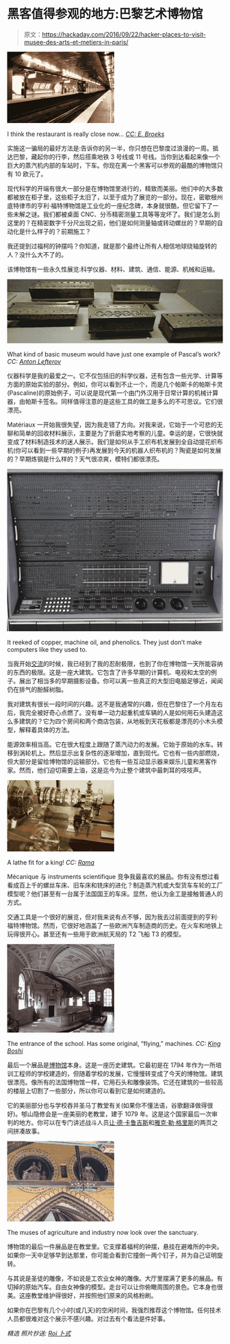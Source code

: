 # 黑客值得参观的地方:巴黎艺术博物馆

> 原文：<https://hackaday.com/2016/09/22/hacker-places-to-visit-musee-des-arts-et-metiers-in-paris/>

[![I think the restaurant is really close now...](img/80599c28542baccdd90c577e8635ffd1.png)](https://hackaday.com/wp-content/uploads/2016/08/m11_-_station_arts__metiers.jpg)

I think the restaurant is really close now… [*CC: E. Broeks*](https://commons.wikimedia.org/wiki/File:M11_-_Station_Arts_%26_Metiers.jpg)

实施这一骗局的最好方法是:告诉你的另一半，你只想在巴黎度过浪漫的一周。抵达巴黎，藏起你的行李，然后搭乘地铁 3 号线或 11 号线。当你到达看起来像一个巨大的蒸汽机内部的车站时，下车。你现在离一个黑客可以参观的最酷的博物馆只有 10 欧元了。

现代科学的开端有很大一部分是在博物馆里进行的，精致而美丽。他们中的大多数都被放在柜子里，这些柜子太旧了，以至于成为了展览的一部分。现在，密歇根州底特律市的亨利·福特博物馆是工业化的一座纪念碑，本身就很酷，但它留下了一些未解之谜。我们都被桌面 CNC、分币精密测量工具等等宠坏了。我们是怎么到这里的？在精密数字千分尺出现之前，他们是如何测量轴或转动螺丝的？早期的自动化是什么样子的？前期施工？

我还提到过福柯的钟摆吗？你知道，就是那个最终让所有人相信地球绕轴旋转的人？没什么大不了的。

该博物馆有一些永久性展览:科学仪器、材料、建筑、通信、能源、机械和运输。

[![What kind of basic museum would have just one example of Pascal's work?](img/5d76ae043239cce67a443af24c1e9033.png)](https://hackaday.com/wp-content/uploads/2016/08/17th-century-mechanical-calculators_-detail.jpg)

What kind of basic museum would have just one example of Pascal’s work? *CC: [Anton Lefterov](https://commons.wikimedia.org/wiki/File:17th-century-mechanical-calculators_-Detail.jpg)*

仪器科学是我的最爱之一。它不仅包括旧的科学仪器，还有包含一些光学、计算等方面的原始实验的部分。例如，你可以看到不止一个，而是几个帕斯卡的帕斯卡灵(Pascaline)的原始例子，可以说是现代第一个由门外汉用于日常计算的机械计算器，由帕斯卡签名。同样值得注意的是这些工具的做工是多么的不可思议。它们很漂亮。

Matériaux 一开始我很失望，因为我走错了方向。对我来说，它始于一个可悲的无聊和简单的回收材料展示，主要是为了折磨实地考察的儿童。幸运的是，它很快就变成了材料制造技术的迷人展示。我们是如何从手工织布机发展到全自动提花织布机(你可以看到一些早期的例子)再发展到今天的机器人织布机的？陶瓷是如何发展的？早期炼钢是什么样的？天气很凉爽，模特们都很漂亮。

[![It reeked of copper, machine oil, and phenolics. They just don't make computers like they used to. ](img/781d18bf15be572114b34da8be862682.png)](https://hackaday.com/wp-content/uploads/2016/08/2016-07-16-17-12-02.jpg)

It reeked of copper, machine oil, and phenolics. They just don’t make computers like they used to.

当我开始[交流](http://www.arts-et-metiers.net/collections/communication-objets-phares)的时候，我已经到了我的忍耐极限，也到了你在博物馆一天所能容纳的东西的极限。这是一座大建筑。它包含了许多早期的计算机、电视和太空的例子。展出了相当多的早期摄影设备。你可以离一些真正的大型旧电脑足够近，闻闻仍在排气的酚醛树脂。

我对建筑有很长一段时间的兴趣。这不是我通常的兴趣，但在巴黎住了一个月左右后，我完全被好奇心点燃了。没有单一动力起重机或车辆的人是如何用石头建造这么多建筑的？它为四个房间和两个商店包装，从地板到天花板都是漂亮的小木头模型，解释着具体的方法。

能源效率相当高。它在很大程度上跟随了蒸汽动力的发展。它始于原始的水车。转移到涡轮机上。然后显示出复杂性的逐渐增加，直到现代。它也有一些内部燃烧，但大部分是留给博物馆的运输部分。它也有一些互动显示器来娱乐儿童和黑客作家。然而，他们迫切需要上油，这是迄今为止整个建筑中最刺耳的吱吱声。

[![A lathe fit for a king!](img/677d43c2bc967b08d4c7d47df79c3080.png)](https://hackaday.com/wp-content/uploads/2016/08/cnam-img_0609.jpg)

A lathe fit for a king! *CC: [Rama](https://commons.wikimedia.org/wiki/File:CNAM-IMG_0609.jpg?uselang=fr)*

Mécanique 与 instruments scientifique 竞争我最喜欢的展品。你有没有想过看看成百上千的螺丝车床、旧车床和铣床的进化？制造蒸汽机或大型货车车轮的工厂模型呢？他们甚至有一台属于法国国王的车床。显然，他认为金工是接触普通人的方式。

交通工具是一个很好的展览，但对我来说有点不够，因为我去过前面提到的亨利·福特博物馆。然而，它很好地涵盖了一些欧洲汽车制造商的历史。在火车和地铁上玩得很开心。甚至还有一些用于欧洲航天局的 T2 飞船 T3 的模型。

[![Musée_des_Arts_et_Métiers_-_Avion_III_de_Clément_Ader](img/b0e348961eeb4353dbba8e7b4d489daa.png)](https://hackaday.com/wp-content/uploads/2016/08/musc3a9e_des_arts_et_mc3a9tiers_-_avion_iii_de_clc3a9ment_ader.jpg)

The entrance of the school. Has some original, “flying,” machines. *CC: [King Boshi](https://commons.wikimedia.org/wiki/File:Mus%C3%A9e_des_Arts_et_M%C3%A9tiers_-_Avion_III_de_Cl%C3%A9ment_Ader.jpg?uselang=fr)*

最后一个展品是[博物馆](https://fr.wikipedia.org/wiki/Mus%C3%A9e_des_arts_et_m%C3%A9tiers)本身。这是一座历史建筑。它最初是在 1794 年作为一所培训工程师的学校建造的，但随着学校的发展，它慢慢转变成了今天的博物馆。建筑很漂亮。像所有的法国博物馆一样，它用石头和雕像装饰。它还在建筑的一些较高的楼层上切割了一些部分，所以你可以看到它是如何建造的。

它的美丽部分也与学校吞并圣马丁教堂有关(如果你不懂法语，谷歌翻译做得很好)。郇山隐修会是一座美丽的老教堂，建于 1079 年。这是这个国家最后一次审判的地方。你可以在专门讲述战斗人员[让·德·卡鲁吉斯](https://en.wikipedia.org/wiki/Jean_de_Carrouges)和[雅克·勒·格里斯](https://en.wikipedia.org/wiki/Jacques_Le_Gris)的两页之间拼凑故事。

[![The muses of agriculture and industry now look over the sanctuary.](img/253c85cfb5e39d6942267424e1c1f7aa.png)](https://hackaday.com/wp-content/uploads/2016/08/agandindustrie.jpg)

The muses of agriculture and industry now look over the sanctuary.

博物馆的最后一件展品是在教堂里。它支撑着福柯的钟摆，悬挂在避难所的中央。如果你一天中足够早到达那里，你可能会看到它撞倒一两个钉子，并为自己证明旋转。

与其说是圣徒的雕像，不如说是工农业女神的雕像。大厅里摆满了更多的展品。有切掉的原始汽车。自由女神像的模型。走台可以让你俯瞰周围的景色。它本身也很美。这座教堂维护得很好，并按照他们原来的风格粉刷。

如果你在巴黎有几个小时(或几天)的空闲时间，我强烈推荐这个博物馆。任何技术人员都很难对这个展示不感兴趣。对过去有个看法是件好事。

*精选* *照片抄送: [Roi 卜式](https://commons.wikimedia.org/wiki/File:La_chapelle_du_Mus%C3%A9e_des_Arts_et_M%C3%A9tiers.jpg?uselang=fr)*